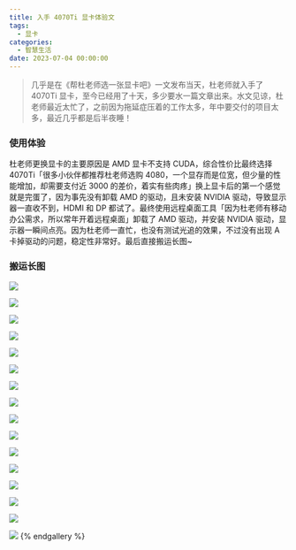 ```yaml
---
title: 入手 4070Ti 显卡体验文
tags:
  - 显卡
categories:
  - 智慧生活
date: 2023-07-04 00:00:00
---
```


> 几乎是在《帮杜老师选一张显卡吧》一文发布当天，杜老师就入手了 4070Ti 显卡，至今已经用了十天，多少要水一篇文章出来。水文见谅，杜老师最近太忙了，之前因为拖延症压着的工作太多，年中要交付的项目太多，最近几乎都是后半夜睡！

<!-- more -->

### 使用体验

杜老师更换显卡的主要原因是 AMD 显卡不支持 CUDA，综合性价比最终选择 4070Ti「很多小伙伴都推荐杜老师选购 4080，一个显存而是位宽，但少量的性能增加，却需要支付近 3000 的差价，着实有些肉疼」换上显卡后的第一个感觉就是完蛋了，因为事先没有卸载 AMD 的驱动，且未安装 NVIDIA 驱动，导致显示器一直收不到，HDMI 和 DP 都试了。最终使用远程桌面工具「因为杜老师有移动办公需求，所以常年开着远程桌面」卸载了 AMD 驱动，并安装 NVIDIA 驱动，显示器一瞬间点亮。因为杜老师一直忙，也没有测试光追的效果，不过没有出现 A 卡掉驱动的问题，稳定性非常好。最后直接搬运长图~

### 搬运长图

![](https://cdn.dusays.com/2023/07/602-1.jpg)

![](https://cdn.dusays.com/2023/07/602-2.jpg)

![](https://cdn.dusays.com/2023/07/602-3.jpg)

![](https://cdn.dusays.com/2023/07/602-4.jpg)

![](https://cdn.dusays.com/2023/07/602-5.jpg)

![](https://cdn.dusays.com/2023/07/602-6.jpg)

![](https://cdn.dusays.com/2023/07/602-7.jpg)

![](https://cdn.dusays.com/2023/07/602-8.jpg)

![](https://cdn.dusays.com/2023/07/602-9.jpg)

![](https://cdn.dusays.com/2023/07/602-10.jpg)

![](https://cdn.dusays.com/2023/07/602-11.jpg)

![](https://cdn.dusays.com/2023/07/602-12.jpg)

![](https://cdn.dusays.com/2023/07/602-13.jpg)

![](https://cdn.dusays.com/2023/07/602-14.jpg)

![](https://cdn.dusays.com/2023/07/602-15.jpg)

![](https://cdn.dusays.com/2023/07/602-16.jpg)
{% endgallery %}